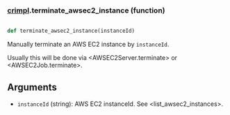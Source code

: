 ### [crimpl](crimpl.md).terminate_awsec2_instance (function)


```py

def terminate_awsec2_instance(instanceId)

```



Manually terminate an AWS EC2 instance by `instanceId`.

Usually this will be done via &lt;AWSEC2Server.terminate&gt; or &lt;AWSEC2Job.terminate&gt;.

Arguments
----------
* `instanceId` (string): AWS EC2 instanceId.  See &lt;list_awsec2_instances&gt;.

